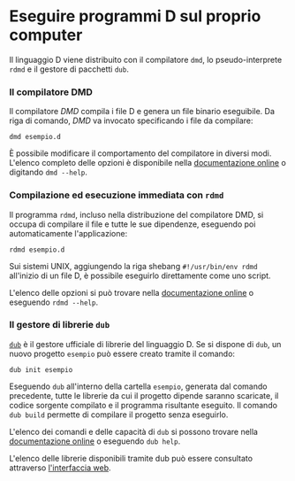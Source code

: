 # Eseguire programmi D sul proprio computer

Il linguaggio D viene distribuito con il compilatore `dmd`, lo pseudo-interprete `rdmd` e il gestore di pacchetti `dub`.

### Il compilatore DMD

Il compilatore *DMD* compila i file D e genera un file binario eseguibile.
Da riga di comando, *DMD* va invocato specificando i file da compilare:

    dmd esempio.d

È possibile modificare il comportamento del compilatore in diversi modi.
L'elenco completo delle opzioni è disponibile nella [documentazione online](https://dlang.org/dmd.html#switches) o digitando `dmd --help`.

### Compilazione ed esecuzione immediata con `rdmd`

Il programma `rdmd`, incluso nella distribuzione del compilatore DMD,
si occupa di compilare il file e tutte le sue dipendenze, eseguendo poi automaticamente l'applicazione:

    rdmd esempio.d

Sui sistemi UNIX, aggiungendo la riga shebang `#!/usr/bin/env rdmd` all'inizio di un file D, è possibile eseguirlo direttamente come uno script.

L'elenco delle opzioni si può trovare nella [documentazione online](https://dlang.org/rdmd.html) o eseguendo `rdmd --help`.

### Il gestore di librerie `dub`

[`dub`](http://code.dlang.org) è il gestore ufficiale di librerie del linguaggio D.
Se si dispone di `dub`, un nuovo progetto `esempio` può essere creato tramite il comando:

    dub init esempio

Eseguendo `dub` all'interno della cartella `esempio`, generata dal comando precedente,
tutte le librerie da cui il progetto dipende saranno scaricate, il codice sorgente compilato
e il programma risultante eseguito.
Il comando `dub build` permette di compilare il progetto senza eseguirlo.

L'elenco dei comandi e delle capacità di `dub` si possono trovare nella [documentazione online](https://code.dlang.org/docs/commandline) o eseguendo `dub help`.

L'elenco delle librerie disponibili tramite dub può essere consultato attraverso [l'interfaccia web](https://code.dlang.org).
